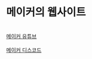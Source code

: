 <html>
  <body>
    <h1>메이커의 웹사이트</h1>
    <br>
    <a href='https://www.youtube.com/c/메이커' 
      target='_blank'>
      메이커 유튜브
    </a>
    <br>
    <br>
    <a href='https://discord.gg/pKqVKrYt7Z' 
      target='_blank'>
      메이커 디스코드
    </a>
  </body>
</html>
